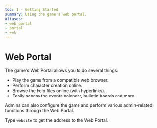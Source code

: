 ```yaml
---
toc: 1 - Getting Started
summary: Using the game's web portal.
aliases:
- web portal
- portal
- web
---
```

# Web Portal

The game's Web Portal allows you to do several things:

* Play the game from a compatible web browser.
* Perform character creation online.
* Browse the help files online (with hyperlinks).
* Easily access the events calendar, bulletin boards and more.

Admins can also configure the game and perform various admin-related functions through the Web Portal.

Type `website` to get the address to the Web Portal.